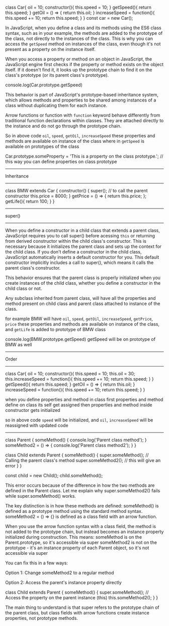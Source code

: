 class Car{
oil = 10;
constructor(){
this.speed = 10;
}
getSpeed(){
return this.speed;
}
getOil = () => {
return this.oil;
}
increaseSpeed = function(){
this.speed += 10;
return this.speed;
}
}
const car = new Car();

In JavaScript, when you define a class and its methods using the ES6 class syntax, such as in your example, the methods are added to the prototype of the class, not directly to the instances of the class. This is why you can access the `getSpeed` method on instances of the class, even though it's not present as a property on the instance itself.

When you access a property or method on an object in JavaScript, the JavaScript engine first checks if the property or method exists on the object itself. If it doesn't find it, it looks up the prototype chain to find it on the class's prototype (or its parent class's prototype).

console.log(Car.prototype.getSpeed)

This behavior is part of JavaScript's prototype-based inheritance system, which allows methods and properties to be shared among instances of a class without duplicating them for each instance.

Arrow functions or function with `function` keyword behave differently from traditional function declarations within classes. They are attached directly to the instance and do not go through the prototype chain.

So in above code `oil`, `speed`, `getOil`, `increaseSpeed` these properties and methods are available on instance of the class where in `getSpeed` is available on prototypes of the class

Car.prototype.someProperty = 'This is a property on the class prototype.';
// this way you can define properties on class prototype

---

Inheritance

---

class BMW extends Car {
constructor() {
super(); // to call the parent constructor
this.price = 8000;
}
getPrice = () => {
return this.price;
};
getLife(){
return 100;
}
}

---

super()

---

When you define a constructor in a child class that extends a parent class, JavaScript requires you to call super() before acessing `this` or returning from derived constructor within the child class's constructor. This is necessary because it initializes the parent class and sets up the context for the child class. If you don't define a constructor in the child class, JavaScript automatically inserts a default constructor for you. This default constructor implicitly includes a call to super(), which means it calls the parent class's constructor.

This behavior ensures that the parent class is properly initialized when you create instances of the child class, whether you define a constructor in the child class or not.

Any subclass inherited from parent class, will have all the properties and method present on child class and parent class attached to instance of the class.

for example BMW will have `oil`, `speed`, `getOil`, `increaseSpeed`, `getPrice`, `price` these properties and methods are available on instance of the class, and `getLife` is added to prototype of BMW class

console.log(BMW.prototype.getSpeed)
getSpeed will be on prototype of BMW as well

---

Order

---

class Car{
oil = 10;
constructor(){
this.speed = 10;
this.oil = 30;
this.increaseSpeed = function(){
this.speed += 10;
return this.speed;
}
}
getSpeed(){
return this.speed;
}
getOil = () => {
return this.oil;
}
increaseSpeed = function(){
this.speed += 10;
return this.speed;
}
}

when you define properties and method in class first properties and method define on class its self get assigned then properties and method inside constructor gets initialized

so in above code `speed` will be initialized, and `oil`, `increaseSpeed` will be reassigned with updated code

---

class Parent {
someMethod() {
console.log('Parent class method');
}
someMethod2 = () => {
console.log('Parent class method2');
}
}

class Child extends Parent {
someMethod() {
super.someMethod(); // Calling the parent class's method
super.someMethod2(); // this will give an error
}
}

const child = new Child();
child.someMethod();


This error occurs because of the difference in how the two methods are defined in the Parent class. Let me explain why super.someMethod2() fails while super.someMethod() works.

The key distinction is in how these methods are defined:
someMethod() is defined as a prototype method using the standard method syntax.
someMethod2 = () => {} is defined as a class field with an arrow function.

When you use the arrow function syntax with a class field, the method is not added to the prototype chain, but instead becomes an instance property initialized during construction. This means:
someMethod is on the Parent.prototype, so it's accessible via super
someMethod2 is not on the prototype - it's an instance property of each Parent object, so it's not accessible via super


You can fix this in a few ways:

Option 1: Change someMethod2 to a regular method

Option 2: Access the parent's instance property directly

class Child extends Parent {
    someMethod() {
        super.someMethod();
        // Access the property on the parent instance (this)
        this.someMethod2();
    }
}

The main thing to understand is that super refers to the prototype chain of the parent class, but class fields with arrow functions create instance properties, not prototype methods.
